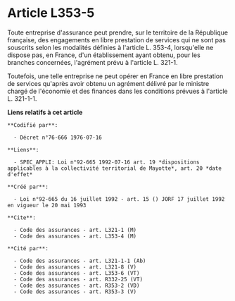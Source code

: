 # Article L353-5

Toute entreprise d'assurance peut prendre, sur le territoire de la République française, des engagements en libre prestation
de services qui ne sont pas souscrits selon les modalités définies à l'article L. 353-4, lorsqu'elle ne dispose pas, en
France, d'un établissement ayant obtenu, pour les branches concernées, l'agrément prévu à l'article L. 321-1.

Toutefois, une telle entreprise ne peut opérer en France en libre prestation de services qu'après avoir obtenu un agrément
délivré par le ministre chargé de l'économie et des finances dans les conditions prévues à l'article L. 321-1-1.

**Liens relatifs à cet article**

	**Codifié par**:

	  - Décret n°76-666 1976-07-16

	**Liens**:

	  - SPEC_APPLI: Loi n°92-665 1992-07-16 art. 19 *dispositions applicables à la collectivité territorial de Mayotte*, art. 20 *date d'effet*

	**Créé par**:

	  - Loi n°92-665 du 16 juillet 1992 - art. 15 () JORF 17 juillet 1992 en vigueur le 20 mai 1993

	**Cite**:

	  - Code des assurances - art. L321-1 (M)
	  - Code des assurances - art. L353-4 (M)

	**Cité par**:

	  - Code des assurances - art. L321-1-1 (Ab)
	  - Code des assurances - art. L321-8 (V)
	  - Code des assurances - art. L353-6 (VT)
	  - Code des assurances - art. R332-25 (VT)
	  - Code des assurances - art. R353-2 (VD)
	  - Code des assurances - art. R353-3 (V)
